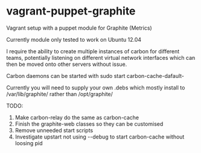 vagrant-puppet-graphite
=======================

Vagrant setup with a puppet module for Graphite (Metrics)

Currently module only tested to work on Ubuntu 12.04

I require the ability to create multiple instances of carbon for different teams, potentially listening on different virtual network interfaces which can then be moved onto other servers without issue.

Carbon daemons can be started with 
 sudo start carbon-cache-dafault-<instancename>

Currently you will need to supply your own .debs which mostly install to /var/lib/graphite/ rather than /opt/graphite/

TODO:
 1. Make carbon-relay do the same as carbon-cache
 2. Finish the graphite-web classes so they can be customised
 3. Remove unneeded start scripts
 4. Investigate upstart not using --debug to start carbon-cache without loosing pid